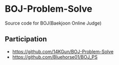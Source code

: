 # BOJ-Problem-Solve
Source code for BOJ(Baekjoon Online Judge)

## Participation
- https://github.com/14KGun/BOJ-Problem-Solve
- https://github.com/Bluehorse01/BOJ_PS

